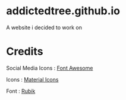 # addictedtree.github.io
A website i decided to work on
# Credits
Social Media Icons : [Font Awesome](https://fontawesome.com/)

Icons : [Material Icons](https://developers.google.com/fonts/docs/material_icons)

Font : [Rubik](https://github.com/googlefonts/rubik)
